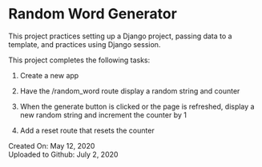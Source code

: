 # Random Word Generator

This project practices setting up a Django project, passing data to a template, and practices using Django session.

This project completes the following tasks:

1. Create a new app

2. Have the /random_word route display a random string and counter

3. When the generate button is clicked or the page is refreshed, display a new random string and increment the counter by 1

4. Add a reset route that resets the counter

Created On: May 12, 2020\
Uploaded to Github: July 2, 2020

